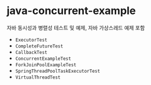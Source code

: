 # java-concurrent-example

자바 동시성과 병렬성 테스트 및 예제, 자바 가상스레드 예제 포함

* `ExecutorTest`
* `CompleteFutureTest`
* `CallbackTest`
* `ConcurrentExampleTest`
* `ForkJoinPoolExampleTest`
* `SpringThreadPoolTaskExecutorTest`
* `VirtualThreadTest`

